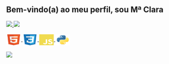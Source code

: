 ## Bem-vindo(a) ao meu perfil, sou Mª Clara
 
 <div>
   <a href="https://github.com/MariaClara-1005">
   <img height="180em" src="https://github-readme-stats.vercel.app/api?username=MariaClara-1005&show_icons=true&theme=tokyonight&include_all_commits=true&count_private=true"/>
   <img height="180em" src="https://github-readme-stats.vercel.app/api/top-langs/?username=MariaClara-1005&layout=compact&langs_count=6&theme=tokyonight"/>

</div>
<div style="display: inline_block"><br>
  <img align="center" alt="HTML" height="30" width="40" src="https://raw.githubusercontent.com/devicons/devicon/master/icons/html5/html5-original.svg ">
  <img align="center" alt="CSS" height="30" width="40" src="https://raw.githubusercontent.com/devicons/devicon/master/icons/css3/css3-original.svg ">
  <img align="center" alt="Js" height="30" width="40" src="https://raw.githubusercontent.com/devicons/devicon/master/icons/javascript/javascript-plain.svg ">
  <img align="center" alt="py" height="30" width="40" 
src="https://raw.githubusercontent.com/devicons/devicon/master/icons/python/python-original.svg ">
 
</div>
 
 <br>
 
<div>
  <a href="https://www.linkedin.com/in/maria-clara-34904028b/" target="_blank"><img src="https://img.shields.io/badge/-LinkedIn-%230077B5?style=        for-the-badge&logo=linkedin&logoColor=white" target="_blank"></a>
 
 <!-- ![Animação de cobra](https://github.com/MariaClara-1005/MariaClara-1005/blob/output/github-contribution-grid-snake.svg)
-->
</div>
